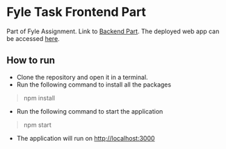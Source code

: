# Fyle Task Frontend Part
Part of Fyle Assignment.
Link to [Backend Part](https://github.com/ashank2603/fyle-task-backend).
The deployed web app can be accessed [here](https://fyle-frontend-ap.netlify.app/).

## How to run

 - Clone the repository and open it in a terminal.
 - Run the following command to install all the packages

> npm install
 - Run the following command to start the application
> npm start
- The application will run on [http;//localhost:3000](http://localhost:3000)
